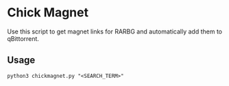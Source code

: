 # Chick Magnet

Use this script to get magnet links for RARBG and automatically add them to qBittorrent.

## Usage

`python3 chickmagnet.py "<SEARCH_TERM>"`
